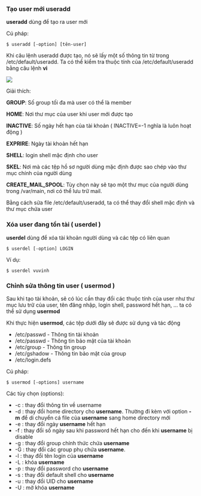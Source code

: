 ### Tạo user mới useradd

**useradd** dùng để tạo ra user mới

Cú pháp:

``$ useradd [-option] [tên-user]``

Khi câu lệnh useradd được tạo, nó sẽ lấy một số thông tin từ trong /etc/default/useradd. Ta có thể kiểm tra thuộc tính của /etc/default/useradd bằng câu lệnh **vi**

<img src="https://github.com/vinhvt2704/Images/blob/master/default.PNG">

Giải thích:

**GROUP**: Số group tối đa mà user có thể là member

**HOME**: Nơi thư mục của user khi user mới được tạo

**INACTIVE**: Số ngày hết hạn của tài khoản ( INACTIVE=-1 nghĩa là luôn hoạt động )

**EXPRIRE**: Ngày tài khoản hết hạn

**SHELL**: login shell mặc định cho user

**SKEL**: Nơi mà các tệp hồ sơ người dùng mặc định được sao chép vào thư mục chính của người 
dùng

**CREATE_MAIL_SPOOL**: Tùy chọn này sẽ tạo một thư mục của người dùng trong /var/main, nơi có thể lưu trữ mail.

Bằng cách sửa file /etc/default/useradd, ta có thể thay đổi shell mặc định và thư mục chứa user 

### Xóa user đang tồn tài ( userdel )

**userdel** dùng để xóa tài khoản người dùng và các tệp có liên quan

``$ userdel [-option] LOGIN``

Ví dụ:

``$ userdel vuvinh``

### Chỉnh sửa thông tin user ( usermod ) 

Sau khi tạo tài khoản, sẽ có lúc cần thay đổi các thuộc tính của user như thư mục lưu trữ của user, tên đăng nhập, login shell, password hết hạn, ... ta có thể sử dụng **usermod**

Khi thực hiện **usermod**, các tệp dưới đây sẽ được sử dụng và tác động

- /etc/passwd - Thông tin tài khoản
- /etc/passwd - Thông tin bảo mật của tài khoản
- /etc/group - Thông tin group
- /etc/gshadow - Thông tin bảo mật của group
- /etc/login.defs

Cú pháp:

``$ usermod [-options] username``

Các tùy chọn (options):

- -c : thay đổi thông tin về username
- -d : thay đổi home directory cho **username**. Thường đi kèm với option **-m** để di chuyển cá file của **username** sang home directory mới
- -e : thay đổi ngày **username** hết hạn
- -f : thay đổi số ngày sau khi password hết hạn cho đến khi **username** bị disable
- -g : thay đổi group chính thức chứa **username**
- -G : thay đổi các group phụ chứa **username**.
- -l : thay đổi tên login của **username**
- -L : khóa **username**
- -p : thay đổi password cho **username**
- -s : thay đổi default shell cho **username**
- -u : thay đổi UID cho **username**
- -U : mở khóa **username**
